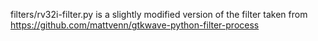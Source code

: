 filters/rv32i-filter.py is a slightly modified version of the filter taken from https://github.com/mattvenn/gtkwave-python-filter-process
